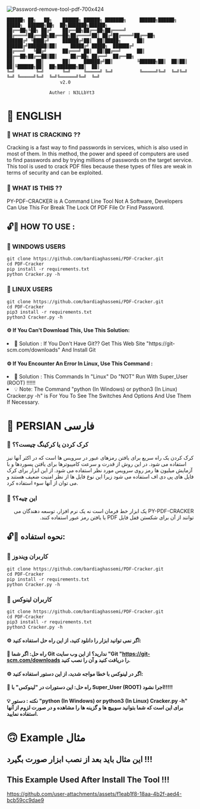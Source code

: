 <p align="center">
  
![Password-remove-tool-pdf-700x424](https://github.com/user-attachments/assets/20a1a129-3c2a-4920-877e-843b6dad1aed)

</p>

```
██████╗ ██╗   ██╗    ██████╗ ██████╗ ███████╗     ██████╗██████╗  █████╗  ██████╗██╗  ██╗███████╗██████╗ 
██╔══██╗╚██╗ ██╔╝    ██╔══██╗██╔══██╗██╔════╝    ██╔════╝██╔══██╗██╔══██╗██╔════╝██║ ██╔╝██╔════╝██╔══██╗
██████╔╝ ╚████╔╝     ██████╔╝██║  ██║█████╗      ██║     ██████╔╝███████║██║     █████╔╝ █████╗  ██████╔╝
██╔═══╝   ╚██╔╝      ██╔═══╝ ██║  ██║██╔══╝      ██║     ██╔══██╗██╔══██║██║     ██╔═██╗ ██╔══╝  ██╔══██╗
██║        ██║       ██║     ██████╔╝██║         ╚██████╗██║  ██║██║  ██║╚██████╗██║  ██╗███████╗██║  ██║
╚═╝        ╚═╝       ╚═╝     ╚═════╝ ╚═╝          ╚═════╝╚═╝  ╚═╝╚═╝  ╚═╝ ╚═════╝╚═╝  ╚═╝╚══════╝╚═╝  ╚═╝
                    v2.0

                Auther : N3LLbYt3
```

# 🎯 ENGLISH 

### 📌 WHAT IS CRACKING ??

Cracking is a fast way to find passwords in services, which is also used in most of them. In this method, the power and speed of computers are used to find passwords and by trying millions of passwords on the target service.
This tool is used to crack PDF files because these types of files are weak in terms of security and can be exploited.

### 📌 WHAT IS THIS ??

PY-PDF-CRACKER is A Command Line Tool Not A Software, Developers Can Use This For Break The Lock Of PDF File Or Find Password.

## 🔓🔐 HOW TO USE :

### 📢 WINDOWS USERS

```
git clone https://github.com/bardiaghassemi/PDF-Cracker.git
cd PDF-Cracker
pip install -r requirements.txt
python Cracker.py -h
```

### 📢 LINUX USERS

```
git clone https://github.com/bardiaghassemi/PDF-Cracker.git
cd PDF-Cracker
pip3 install -r requirements.txt
python3 Cracker.py -h
```

#### ⚙️ If You Can't Download This, Use This Solution:

<li>
  🧩 Solution : If You Don't Have Git?? Get This Web Site "https://git-scm.com/downloads" And Install Git
</li>


#### ⚙️ If You Encounter An Error In Linux, Use This Command : 

<li>
  🧩 Solution : This Commands In "Linux" Do "NOT" Run With Super_User (ROOT) !!!!!!
</li>

<li>
  💡 Note: The Command "python (In Windows) or python3 (In Linux) Cracker.py -h" is For You To See The Switches And Options And Use Them If Necessary.
</li>

# 🎯 PERSIAN فارسی

### 📌 کرک کردن یا کرکینگ چیست؟؟

کرک کردن یک راه سریع برای یافتن رمزهای عبور در سرویس ها است که در اکثر آنها نیز استفاده می شود. در این روش از قدرت و سرعت کامپیوترها برای یافتن پسوردها و با آزمایش میلیون ها رمز روی سرویس مورد نظر استفاده می شود.
از این ابزار برای کرک فایل های پی دی اف استفاده می شود زیرا این نوع فایل ها از نظر امنیت ضعیف هستند و می توان از آنها سوء استفاده کرد.

### 📌 این چیه؟؟

<p dir="rtl">
PY-PDF-CRACKER یک ابزار خط فرمان است نه یک نرم افزار، توسعه دهندگان می توانند از آن برای شکستن قفل فایل PDF یا یافتن رمز عبور استفاده کنند.
</p>

## 🔓🔐 نحوه استفاده:

### 📢 کاربران ویندوز

```
git clone https://github.com/bardiaghassemi/PDF-Cracker.git
cd PDF-Cracker
pip install -r requirements.txt
python Cracker.py -h
```

### 📢 کاربران لینوکس

```
git clone https://github.com/bardiaghassemi/PDF-Cracker.git
cd PDF-Cracker
pip3 install -r requirements.txt
python3 Cracker.py -h
```

#### ⚙️ اگر نمی توانید ابزار را دانلود کنید، از این راه حل استفاده کنید:

#### 🧩 راه حل: اگر شما Git ندارید؟ از این وب سایت "Git "https://git-scm.com/downloads را دریافت کنید و آن را نصب کنید.

#### ⚙️ اگر در لینوکس با خطا مواجه شدید، از این دستور استفاده کنید:

#### 🧩 راه حل: این دستورات در "لینوکس" با Super_User (ROOT) اجرا نشود!!!!!

#### 💡 نکته : دستور "python (In Windows) or python3 (In Linux) Cracker.py -h" برای این است که شما بتوانید سوییچ ها و گزینه ها را مشاهده و در صورت لزوم از آنها استفاده نمایید.

# 🙃 Example مثال
## این مثال باید بعد از نصب ابزار صورت بگیرد !!!
## This Example Used After Install The Tool !!!
https://github.com/user-attachments/assets/f1eab1f8-18aa-4b2f-aed4-bcb59cc9dae9
